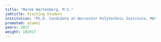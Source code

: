 ```yaml
---
title: "Marek Wartenberg, M.S."
jobtitle: Visiting Student
institution: "Ph.D. Candidate at Worcester Polytechnic Institute, MA"
promoted: alumni
years: 2017
weight: 102017
---
```


